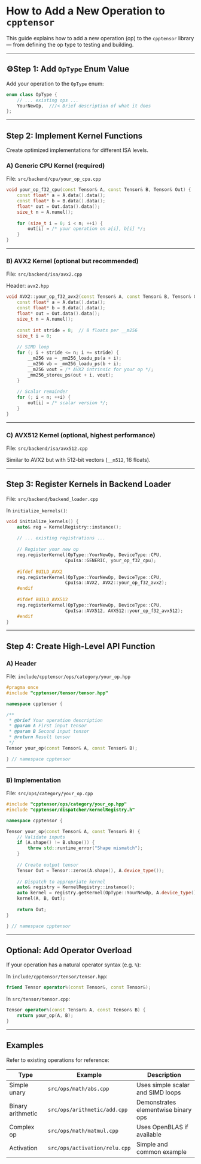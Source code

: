 # How to Add a New Operation to `cpptensor`

This guide explains how to add a new operation (op) to the `cpptensor` library — from defining the op type to testing and building.

---

## ⚙Step 1: Add `OpType` Enum Value

Add your operation to the `OpType` enum:

```cpp
enum class OpType {
    // ... existing ops ...
    YourNewOp,  ///< Brief description of what it does
};
```

---

## Step 2: Implement Kernel Functions

Create optimized implementations for different ISA levels.

### A) Generic CPU Kernel (required)

File: `src/backend/cpu/your_op_cpu.cpp`

```cpp
void your_op_f32_cpu(const Tensor& A, const Tensor& B, Tensor& Out) {
    const float* a = A.data().data();
    const float* b = B.data().data();
    float* out = Out.data().data();
    size_t n = A.numel();
    
    for (size_t i = 0; i < n; ++i) {
        out[i] = /* your operation on a[i], b[i] */;
    }
}
```

---

### B) AVX2 Kernel (optional but recommended)

File: `src/backend/isa/avx2.cpp`

Header: `avx2.hpp`

```cpp
void AVX2::your_op_f32_avx2(const Tensor& A, const Tensor& B, Tensor& Out) {
    const float* a = A.data().data();
    const float* b = B.data().data();
    float* out = Out.data().data();
    size_t n = A.numel();
    
    const int stride = 8;  // 8 floats per __m256
    size_t i = 0;
    
    // SIMD loop
    for (; i + stride <= n; i += stride) {
        __m256 va = _mm256_loadu_ps(a + i);
        __m256 vb = _mm256_loadu_ps(b + i);
        __m256 vout = /* AVX2 intrinsic for your op */;
        _mm256_storeu_ps(out + i, vout);
    }
    
    // Scalar remainder
    for (; i < n; ++i) {
        out[i] = /* scalar version */;
    }
}
```

---

### C) AVX512 Kernel (optional, highest performance)

File: `src/backend/isa/avx512.cpp`

Similar to AVX2 but with 512-bit vectors (`__m512`, 16 floats).

---

## Step 3: Register Kernels in Backend Loader

File: `src/backend/backend_loader.cpp`

In `initialize_kernels()`:

```cpp
void initialize_kernels() {
    auto& reg = KernelRegistry::instance();
    
    // ... existing registrations ...
    
    // Register your new op
    reg.registerKernel(OpType::YourNewOp, DeviceType::CPU,
                      CpuIsa::GENERIC, your_op_f32_cpu);
    
    #ifdef BUILD_AVX2
    reg.registerKernel(OpType::YourNewOp, DeviceType::CPU,
                      CpuIsa::AVX2, AVX2::your_op_f32_avx2);
    #endif
    
    #ifdef BUILD_AVX512
    reg.registerKernel(OpType::YourNewOp, DeviceType::CPU,
                      CpuIsa::AVX512, AVX512::your_op_f32_avx512);
    #endif
}
```

---

## Step 4: Create High-Level API Function

### A) Header

File: `include/cpptensor/ops/category/your_op.hpp`

```cpp
#pragma once
#include "cpptensor/tensor/tensor.hpp"

namespace cpptensor {

/**
 * @brief Your operation description
 * @param A First input tensor
 * @param B Second input tensor
 * @return Result tensor
 */
Tensor your_op(const Tensor& A, const Tensor& B);

} // namespace cpptensor
```

---

### B) Implementation

File: `src/ops/category/your_op.cpp`

```cpp
#include "cpptensor/ops/category/your_op.hpp"
#include "cpptensor/dispatcher/kernelRegistry.h"

namespace cpptensor {

Tensor your_op(const Tensor& A, const Tensor& B) {
    // Validate inputs
    if (A.shape() != B.shape()) {
        throw std::runtime_error("Shape mismatch");
    }
    
    // Create output tensor
    Tensor Out = Tensor::zeros(A.shape(), A.device_type());
    
    // Dispatch to appropriate kernel
    auto& registry = KernelRegistry::instance();
    auto kernel = registry.getKernel(OpType::YourNewOp, A.device_type());
    kernel(A, B, Out);
    
    return Out;
}

} // namespace cpptensor
```

---

## Optional: Add Operator Overload

If your operation has a natural operator syntax (e.g. `%`):

In `include/cpptensor/tensor/tensor.hpp`:

```cpp
friend Tensor operator%(const Tensor&, const Tensor&);
```

In `src/tensor/tensor.cpp`:

```cpp
Tensor operator%(const Tensor& A, const Tensor& B) {
    return your_op(A, B);
}
```

---

## Examples

Refer to existing operations for reference:

| Type              | Example                       | Description                         |
| ----------------- | ----------------------------- | ----------------------------------- |
| Simple unary      | `src/ops/math/abs.cpp`        | Uses simple scalar and SIMD loops   |
| Binary arithmetic | `src/ops/arithmetic/add.cpp`  | Demonstrates elementwise binary ops |
| Complex op        | `src/ops/math/matmul.cpp`     | Uses OpenBLAS if available          |
| Activation        | `src/ops/activation/relu.cpp` | Simple and common example           |
